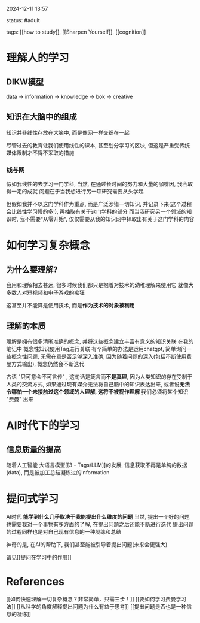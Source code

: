 2024-12-11    13:57

status: #adult 

tags: [[how to study]], [[Sharpen Yourself]], [[cognition]]


# 理解人的学习

## DIKW模型
data -> information -> knowledge -> bok -> creative

## 知识在大脑中的组成

知识并非线性存放在大脑中, 而是像网一样交织在一起

尽管过去的教育让我们使用线性的课本, 甚至划分学习的区块, 但这是严重受传统媒体限制才不得不采取的措施

### 线与网

假如我线性的去学习一门学科, 当然, 在通过长时间的努力和大量的咖啡因, 我会取得一定的成就
问题在于当我想进行另一项研究需要从头学起

但假如我并不以这门学科作为重点, 而是广泛涉猎一切知识, 并记录下来(这个过程会比线性学习慢的多!), 再抽取有关于这门学科的部分
而当我研究另一个领域的知识时, 我不需要"从零开始", 仅仅需要从我的知识网中择取出有关于这门学科的内容

# 如何学习复杂概念

## 为什么要理解?

会用和理解相去甚远, 很多时候我们都只是抱着对技术的幼稚理解来使用它
就像大多数人对短视频和电子游戏的痴狂

这甚至并不能算是使用技术, 而是**作为技术的对象被利用**

## 理解的本质

理解是拥有很多清晰准确的概念, 并将这些概念建立丰富有意义的知识关联
在我的笔记中 概念性知识使用Tag进行关联
有个简单的办法是运用chatgpt, 简单询问一些概念性问题, 无需在意是否足够深入准确, 因为随着问题的深入(包括不断使用费曼方式输出), 概念仍然会不断迭代

古语 "只可意会不可言传" , 这句话是箴言而**不是真理**, 因为人类知识的存在受制于人类的交流方式, 如果通过现有媒介无法将自己脑中的知识表达出来, 或者说**无法令哪怕一个未接触过这个领域的人理解, 这将不被视作理解**
我们必须将某个知识 "费曼" 出来

# AI时代下的学习

## 信息质量的提高
随着人工智能 大语言模型[[3 - Tags/LLM]]的发展, 信息获取不再是单纯的数据(data), 而是被加工总结凝练过的Information

# 提问式学习

 AI时代 **能学到什么几乎取决于我能提出什么维度的问题**
当然, 提出一个好的问题也需要我对一个事物有多方面的了解, 在提出问题之后还能不断进行迭代
提出问题的过程同样也是对自己现有信息的一种凝练和总结

神奇的是, 在AI的帮助下, 我们甚至能被引导着提出问题(未来会更强大)

请见[[提问在学习中的作用]]



# References

[[如何快速理解一切复杂概念？非常简单，只需三步！]]
[[要如何学习费曼学习法]]
[[从科学的角度解释提出问题为什么有益于思考]]
[[提出问题是否也是一种信息的凝练]]
